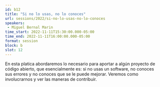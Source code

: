 ```yaml
---
id: b12
title: "Si no lo usas, no lo conoces"
url: sessions/2022/si-no-lo-usas-no-lo-conoces 
speakers:
 - Miguel Bernal Marin
time_start: 2022-11-11T15:30:00.000-05:00
time_end: 2022-11-11T16:00:00.000-05:00
format: session
block: b
slot: 12
---
```


En esta platica abordaremos lo necesario para aportar a algún proyecto de código abierto, que esencialmente es: si no usas un software, no conoces sus errores y no conoces que se le puede mejorar. Veremos como involucrarnos y ver las maneras de contribuir.